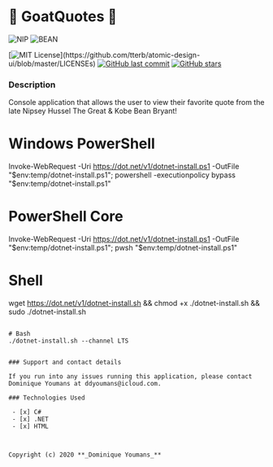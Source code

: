 # 🐐 GoatQuotes  🐐
<!-- Nip & Kobe image -->
![NIP](https://media.giphy.com/media/1k2Tu9c5RlAHaa2sG9/giphy.gif)
![BEAN](https://media.giphy.com/media/eH5e8LXYBzKKI/giphy.gif)
<!-- badges -->
[![MIT License](https://img.shields.io/apm/l/atomic-design-ui.svg?)](https://github.com/tterb/atomic-design-ui/blob/master/LICENSEs)
[![GitHub last commit](https://img.shields.io/github/last-commit/google/skia.svg?style=flat)]()
[![GitHub stars](https://img.shields.io/github/stars/badges/shields.svg?style=social&label=Stars&style=plastic)]()
<!-- break -->
### Description

Console application that allows the user to view their favorite quote from the late Nipsey Hussel The Great & Kobe Bean Bryant!

# Windows PowerShell
Invoke-WebRequest -Uri https://dot.net/v1/dotnet-install.ps1 -OutFile "$env:temp/dotnet-install.ps1"; powershell -executionpolicy bypass "$env:temp/dotnet-install.ps1"

# PowerShell Core
Invoke-WebRequest -Uri https://dot.net/v1/dotnet-install.ps1 -OutFile "$env:temp/dotnet-install.ps1"; pwsh "$env:temp/dotnet-install.ps1"

# Shell
wget https://dot.net/v1/dotnet-install.sh && chmod +x ./dotnet-install.sh && sudo ./dotnet-install.sh
```

# Bash
./dotnet-install.sh --channel LTS


### Support and contact details

If you run into any issues running this application, please contact Dominique Youmans at ddyoumans@icloud.com.

### Technologies Used

 - [x] C#
 - [x] .NET
 - [x] HTML



Copyright (c) 2020 **_Dominique Youmans_**
